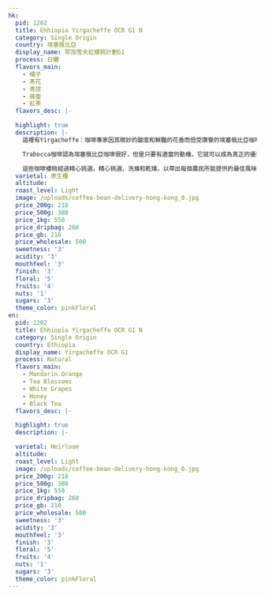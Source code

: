 ```yaml
---
hk:
  pid: 1202
  title: Ehhiopia Yirgacheffe OCR G1 N
  category: Single Origin
  country: 埃塞俄比亞
  display_name: 耶加雪夫紅櫻桃計劃G1
  process: 日曬
  flavors_main:
    - 橘子
    - 茶花
    - 青提
    - 蜂蜜
    - 紅茶
  flavors_desc: |-

  highlight: true
  description: |-
    這裡有Yirgacheffe：咖啡專家因其微妙的酸度和鮮豔的花香而倍受讚譽的埃塞俄比亞咖啡，然後是OCR Yirgacheffe。 OCR代表Trabocca Coffee Importers（Trabocca咖啡進口商）的創意“ Operation Cherry Red”。

    Trabocca咖啡認為埃塞俄比亞咖啡很好，但是只要有適當的動機，它就可以成為真正的優秀咖啡。因此，他們制定了一項激勵計劃，旨在將該地區的咖啡種植者推向咖啡界的高層。 OCR計劃要求每個農場提交1500至3,000kg的微型批次，只提供他們最好，最成熟，最深的“櫻桃紅”咖啡。

    這些咖啡櫻桃經過精心挑選，精心挑選，洗滌和乾燥，以帶出每個農民所能提供的最佳風味。然後，將每批優質咖啡發送到拍賣行，在那裡熱情的烘烤者和飲酒者品嚐並競價選擇最好的批次的價格。作為對他們對製作優質咖啡的關心和奉獻的回報，將拍賣所得的價格直接返還給農民，以便他們改善生活質量，設備和動力，從而在明年創造出更好的咖啡。
  varietal: 原生種
  altitude:
  roast_level: Light
  image: /uploads/coffee-bean-delivery-hong-kong_0.jpg
  price_200g: 218
  price_500g: 380
  price_1kg: 550
  price_dripbag: 260
  price_gb: 210
  price_wholesale: 500
  sweetness: '3'
  acidity: '3'
  mouthfeel: '3'
  finish: '3'
  floral: '5'
  fruits: '4'
  nuts: '1'
  sugars: '3'
  theme_color: pinkFloral
en:
  pid: 1202
  title: Ehhiopia Yirgacheffe OCR G1 N
  category: Single Origin
  country: Ethiopia
  display_name: Yirgacheffe OCR G1
  process: Natural
  flavors_main:
    - Mandarin Orange
    - Tea Blossoms
    - White Grapes
    - Honey
    - Black Tea
  flavors_desc: |-

  highlight: true
  description: |-

  varietal: Heirloom
  altitude:
  roast_level: Light
  image: /uploads/coffee-bean-delivery-hong-kong_0.jpg
  price_200g: 218
  price_500g: 380
  price_1kg: 550
  price_dripbag: 260
  price_gb: 210
  price_wholesale: 500
  sweetness: '3'
  acidity: '3'
  mouthfeel: '3'
  finish: '3'
  floral: '5'
  fruits: '4'
  nuts: '1'
  sugars: '3'
  theme_color: pinkFloral
---
```

